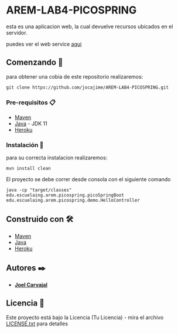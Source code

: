 # AREM-LAB4-PICOSPRING

esta es una aplicacion web, la cual devuelve recursos ubicados en el servidor.

puedes ver el web service [aqui](https://powerful-mountain-21359.herokuapp.com/ )

## Comenzando 🚀

para obtener una cobia de este repositorio realizaremos:
```
git clone https://github.com/jocajime/AREM-LAB4-PICOSPRING.git
```

### Pre-requisitos 📋

* [Maven](https://maven.apache.org/)
* [Java](https://www.java.com/es/) - JDK 11
* [Heroku](https://www.heroku.com/)

### Instalación 🔧

para su correcta instalacion realizaremos:

```
mvn install clean
```

El proyecto se debe correr desde consola con el siguiente comando
```
java -cp "target/classes" edu.escuelaing.arem.picospring.picoSpringBoot edu.escuelaing.arem.picospring.demo.HelloController
```

## Construido con 🛠️

* [Maven](https://maven.apache.org/)
* [Java](https://www.java.com/es/)
* [Heroku](https://www.heroku.com/)

## Autores ✒️

* [**Joel Carvajal**](https://www.linkedin.com/in/joel-carvajal/)

## Licencia 📄

Este proyecto está bajo la Licencia (Tu Licencia) - mira el archivo [LICENSE.txt](LICENSE.txt) para detalles

